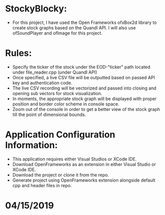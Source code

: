 # StockyBlocky:
* For this project, I have used the Open Frameworks ofxBox2d library to create stock graphs based on the Quandl API.
I will also use ofSoundPlayer and ofImage for this project. 

# Rules:
* Specify the ticker of the stock under the EOD-"ticker" path located under file_reader.cpp (under Quandl API)
* Once specified, a live CSV file will be outputted based on passed API key and authentication code. 
* The live CSV recording will be vectorized and passed into closing and opening sub vectors for stock visualization.
* In moments, the appropriate stock graph will be displayed with proper position and border color scheme in console space.
* Zoom out of the console in order to get a better view of the stock graph till the point of dimensional bounds.

# Application Configuration Information:
* This application requires either Visual Studios or XCode IDE.
* Download OpenFrameworks as an extension in either Visual Studio or XCode IDE.
* Download the project or clone it from the repo.
* Generate project using OpenFrameworks extension alongside default cpp and header files in repo.

# 04/15/2019
